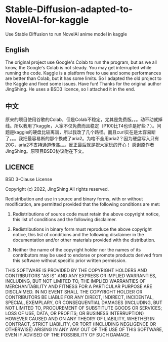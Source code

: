 # Stable-Diffusion-adapted-to-NovelAI-for-kaggle
Use Stable Diffusion to run NovelAI anime model in kaggle
## English
The original project use Google's Colab to run the program, but as we all know, the Google's Colab is not steady. You may get interrupted while running the code.
Kaggle is a platform free to use and some performances are better than Colab, but it has some limits. So I adapted the old project to the Kaggle and fixed some issues. Have fun!
Thanks for the original author JingShing. He uses a BSD3 licence, so I attached it in the end.
## 中文
原来的项目使用谷歌的Colab，但是Colab不稳定，尤其是免费版。。。动不动就掉线。所以我用了kaggle，人家不仅免费而且稳定（P100比T4也许是好些？）。问题是kaggle的硬盘比较离谱，所以我改了几个路径。而且curl实在是太容易断了。。。我把最容易断的那个换成了aria2。为啥不全用aria2？因为硬盘写入只有20G，aria2不支持通道传递。。。反正最后就是祝大家玩的开心！
感谢原作者JingShing。原项目BSD3协议附在下文。

## LICENCE
BSD 3-Clause License

Copyright (c) 2022, JingShing
All rights reserved.

Redistribution and use in source and binary forms, with or without
modification, are permitted provided that the following conditions are met:

1. Redistributions of source code must retain the above copyright notice, this
   list of conditions and the following disclaimer.

2. Redistributions in binary form must reproduce the above copyright notice,
   this list of conditions and the following disclaimer in the documentation
   and/or other materials provided with the distribution.

3. Neither the name of the copyright holder nor the names of its
   contributors may be used to endorse or promote products derived from
   this software without specific prior written permission.

THIS SOFTWARE IS PROVIDED BY THE COPYRIGHT HOLDERS AND CONTRIBUTORS "AS IS"
AND ANY EXPRESS OR IMPLIED WARRANTIES, INCLUDING, BUT NOT LIMITED TO, THE
IMPLIED WARRANTIES OF MERCHANTABILITY AND FITNESS FOR A PARTICULAR PURPOSE ARE
DISCLAIMED. IN NO EVENT SHALL THE COPYRIGHT HOLDER OR CONTRIBUTORS BE LIABLE
FOR ANY DIRECT, INDIRECT, INCIDENTAL, SPECIAL, EXEMPLARY, OR CONSEQUENTIAL
DAMAGES (INCLUDING, BUT NOT LIMITED TO, PROCUREMENT OF SUBSTITUTE GOODS OR
SERVICES; LOSS OF USE, DATA, OR PROFITS; OR BUSINESS INTERRUPTION) HOWEVER
CAUSED AND ON ANY THEORY OF LIABILITY, WHETHER IN CONTRACT, STRICT LIABILITY,
OR TORT (INCLUDING NEGLIGENCE OR OTHERWISE) ARISING IN ANY WAY OUT OF THE USE
OF THIS SOFTWARE, EVEN IF ADVISED OF THE POSSIBILITY OF SUCH DAMAGE.
